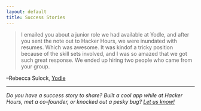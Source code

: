 ```yaml
---
layout: default
title: Success Stories
---
```


> I emailed you about a junior role we had available at Yodle, and after you sent the note out to Hacker Hours, we were inundated with resumes. Which was awesome. It was kindof a tricky position because of the skill sets involved, and I was so amazed that we got such great response. We ended up hiring two people who came from your group.

–Rebecca Sulock, [Yodle](http://www.yodle.com)

---

*Do you have a success story to share? Built a cool app while at Hacker Hours, met a co-founder, or knocked out a pesky bug?  [Let us know!](https://github.com/afeld/hackerhours.org/issues/new)*
